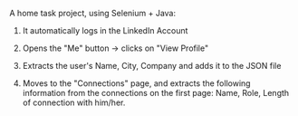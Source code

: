 A home task project, using Selenium + Java:

1) It automatically logs in the LinkedIn Account

2) Opens the "Me" button -> clicks on "View Profile"

3) Extracts the user's Name, City, Company and adds it to the JSON file

4) Moves to the "Connections" page, and extracts the following information from the connections on the first page: Name, Role, Length of connection with him/her.
